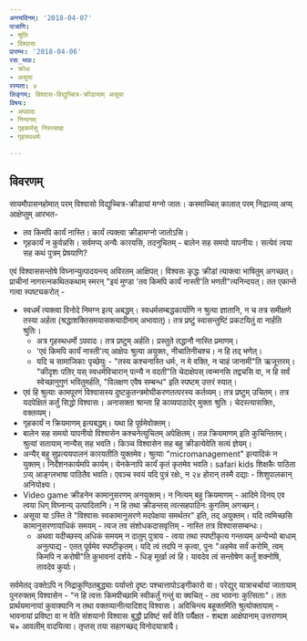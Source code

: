 ```yaml
---
अन्त्यदिनम्: '2018-04-07'
पात्राणि:
- श्रुतिः
- विश्वासः
प्रारम्भः: '2018-04-06'
रसः_भावः:
- क्रोधः
- असूया
रस्यता: ४
लिङ्गम्: विश्वास-विद्युच्चित्र-क्रीडायाम् असूया
विषयः:
- अपवादः
- निन्दनम्
- गृहकर्मसु निरुत्साहः
- गृहस्थधर्मः

---
```


## विवरणम्
सायमौपासनहोमात् परम् विश्वासो विद्युच्चित्र-क्रीडायां मग्नो जातः।
कस्माच्चित् कालात् परम् निद्राल्व्य् अप्य् आक्षेप्तुम् आरभत- 
- तव किमपि कार्यं नास्ति। कार्यं त्यक्त्वा क्रीडामग्नो जातोऽसि।
- गृहकार्यं न कुर्वन्नसि। सर्वमप्य् अन्यैः कारयसि, तदनुचितम् - बालेन सह समयो यापनीयः। सत्येवं त्वया सह कथं पुत्रम् प्रेषयाणि?

एवं विश्वाससन्तोषे विघ्नान्युत्पादयन्त्य् अविरतम् आक्षिपत्। विश्वसः कृद्धः क्रीडां त्याक्त्वा भाषितुम् अगच्छत्। प्राचीनां नागरत्नकथितकथाम् स्मरन् "इयं मुण्डा 'तव किमपि कार्यं नास्ती'ति भणती"त्यनिन्दयत्। तत एकान्ते गत्वा स्पष्ट्यकरोत् - 

- स्वधर्मं त्यक्त्वा विनोदे निमग्न इत्य् अबद्धम्। स्वधर्मसम्बद्धकार्याणि न श्रुत्या ज्ञातानि, न च तत्र समीक्षणे तस्या अर्हता (श्रद्धाशक्तिसमयासक्त्यादीनाम् अभावात्)। तत्र प्रष्टुं स्वासन्तुष्टिं प्रकटयितुं वा नार्हति श्रुतिः।
  - अत्र गृहस्थधर्मो ऽपवादः। तत्र प्रष्टुम् अर्हति। प्रस्तुते तद्धानौ नास्ति प्रमाणम्।
  -  'एवं किमपि कार्यं नास्ती'त्य् आक्षेपः श्रुत्या अयुक्तः, नीचातिनीचश्च। न हि तद् भणेत्। 
  - यदि च सामाजिकाः पृच्छेयुः - "तस्य कश्चनास्ति धर्मः, न मे वक्ति, न चाहं जानामी"ति ऋजूत्तरम्। "कीदृशः पतिर् यस् स्वधर्मविचारान् पत्न्यै न वदती"ति चेदाक्षेपस् त्वन्मनसि तद्वचसि वा, न हि सर्वं स्वेच्छानुगुणं भवितुमर्हति, "विलक्षण एवैष सम्बन्ध" इति स्पष्टम् उत्तरं स्यात्।
- एवं हि श्रुत्याः कामपूरणं विश्वासस्य दुष्टकुतन्त्रमोघीकरणतत्परस्य कर्तव्यम्। तत्र प्रष्टुम् उचितम्। तत्र यदपेक्षितं कर्तुं सिद्धो विश्वासः। अनासक्ता श्रान्ता हि काव्यपाठादेर् मुक्ता श्रुतिः। चेदस्त्यासक्तिः, वक्तव्यम्।
- गृहकार्यं न क्रियमाणम् इत्यबद्धम्। यथा हि पूर्वमेवोक्तम्। 
- बालेन सह समयो यापनीयो विश्वासेन कश्चनेत्युचितम् अपेक्षितम्। तन्न क्रियमाणम् इति कुचिन्तितम्। श्रुत्यां सतायाम् नान्यैस् सह भवति। किञ्च विश्वासेन सह बहु क्रीडत्येवेति सत्यं ज्ञेयम्।
- अन्यैर् बहु सुप्रत्ययपालनं कारयतीति युक्तमेव। श्रुत्याः "micromanagement" इत्यादिकं न युक्तम्। निर्देशनकार्यमपि कार्यम्। येनकेनापि कार्यं कृतं कृतमेव भवति। safari kids शिक्षकैः पाठिता ऽप्य् आङ्ग्लभाषा‌ पाठितैव भवति। एवञ्च स्वयं यदि पुत्रं रक्षेः, न २४ होरान् तस्मै दद्याः - शिशुपालकान् अनियोक्ष्यः।
- Video game क्रीडनेन कामानुसरणम् अनयुक्तम्। न नित्यम् बहु क्रियमाणम् - आदिमे दिनय् एव त्वया धिग् विघ्नान्य् उत्पादितानि। न हि तथा क्रीडन्तस् त्वत्सहपाठिनः कुगतिम् अगच्छन्। 
- असूया या ऽस्ति ते "विश्वासः स्वकामानुसरणे मदपेक्षया समर्थतर" इति, तद् अयुक्तम्। यदि त्वमिच्छसि कामानुसरणायाधिकं समयम् - त्यज तव संशोधकदासवृत्तिम् - नास्ति तत्र विश्वाससम्बन्धः। 
  - अथवा यदीच्छस्य् अधिकं समयम् न दातुम् पुत्राय - त्वया तथा स्पष्टीकृत्य गन्तव्यम् अन्येभ्यो बाधाम् अनुत्पाद्य - एतत् पूर्वमेव स्पष्टीकृतम्। यदि त्वं तदपि न कृत्वा, पुनः "अहमेव सर्वं करोमि, त्वम् किमपि न करोषी"ति कुभावनां दर्शयेः - धिङ् मूर्खा त्वं हि। यावदेव त्वं सन्तोषेण कर्तुं शक्नोषि, तावदेव कुर्याः। 

सर्वमेतद् उक्तेऽपि न निद्राकुण्ठितबुद्ध्याः‌ पर्याप्तो दृष्टः पश्चात्तापोऽङ्गीकारो वा। परेद्युर् यात्राचर्चायां जातायाम् पुनरुक्तम् विश्वासेन - "न हि त्वत्तः किमपीच्छामि स्वीकर्तुं गन्तुं वा क्वचित् - तव भावनाः कुत्सिताः"। ततः प्रार्थयमानायां कुवाक्यानि न तथा वक्तव्यानीत्यादिशद् विश्वासः। अविचिन्त्य बहूक्तमिति श्रुत्योक्तायाम् - भावनायां प्रविष्टा वा न वेति संशयानो विश्वासः बुद्धौ प्रविष्टं सर्वं वेति पर्यैक्षत - शब्दश आक्षेपानाम् उत्तराणाम् च+ आवलीम् वादयित्वा। तृप्तस् तया सहागच्छद् विनोदयात्रायै।


